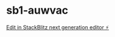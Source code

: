 # sb1-auwvac

[Edit in StackBlitz next generation editor ⚡️](https://stackblitz.com/~/github.com/zwarthoorn/sb1-auwvac)